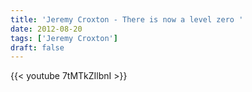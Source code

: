 ```yaml
---
title: 'Jeremy Croxton - There is now a level zero '
date: 2012-08-20
tags: ['Jeremy Croxton']
draft: false
---
```

{{< youtube 7tMTkZIlbnI >}}
